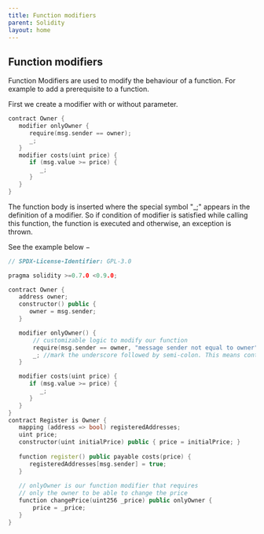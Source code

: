 ```yaml
---
title: Function modifiers
parent: Solidity
layout: home
---
```

## Function modifiers
Function Modifiers are used to modify the behaviour of a function. For example to add a prerequisite to a function.

First we create a modifier with or without parameter.
```c++
contract Owner {
   modifier onlyOwner {
      require(msg.sender == owner);
      _;
   }
   modifier costs(uint price) {
      if (msg.value >= price) {
         _;
      }
   }
}
```
The function body is inserted where the special symbol "_;" appears in the definition of a modifier. So if condition of modifier is satisfied while calling this function, the function is executed and otherwise, an exception is thrown.

See the example below −
```c++
// SPDX-License-Identifier: GPL-3.0

pragma solidity >=0.7.0 <0.9.0;

contract Owner {
   address owner;
   constructor() public {
      owner = msg.sender;
   }

   modifier onlyOwner() {
       // customizable logic to modify our function
       require(msg.sender == owner, "message sender not equal to owner");
       _; //mark the underscore followed by semi-colon. This means continue only if requirement is met.
   }

   modifier costs(uint price) {
      if (msg.value >= price) {
         _;
      }
   }
}
contract Register is Owner {
   mapping (address => bool) registeredAddresses;
   uint price;
   constructor(uint initialPrice) public { price = initialPrice; }
   
   function register() public payable costs(price) {
      registeredAddresses[msg.sender] = true;
   }
 
   // onlyOwner is our function modifier that requires
   // only the owner to be able to change the price
   function changePrice(uint256 _price) public onlyOwner {
       price = _price;
   }
}
```